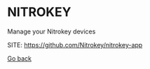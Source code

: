 # NITROKEY
 
 Manage your Nitrokey devices
 
 SITE: https://github.com/Nitrokey/nitrokey-app

 [Go back](https://portable-linux-apps.github.io/apps.html)
